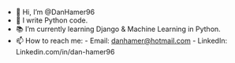 - 👋  Hi, I’m @DanHamer96
- 🐍  I write Python code.
- 📚  I’m currently learning Django & Machine Learning in Python.
- 📫  How to reach me:
          - Email: danhamer@hotmail.com
          - LinkedIn: Linkedin.com/in/dan-hamer96
<!---
DanHamer96/DanHamer96 is a ✨ special ✨ repository because its `README.md` (this file) appears on your GitHub profile.
You can click the Preview link to take a look at your changes.
--->
